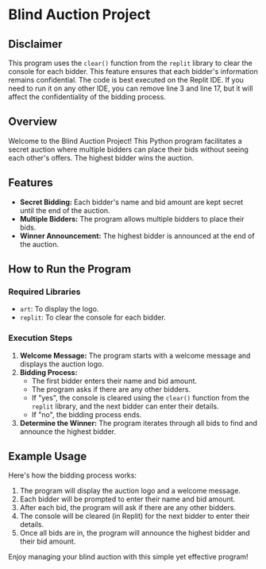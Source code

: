 # **Blind Auction Project**

## **Disclaimer**
This program uses the `clear()` function from the `replit` library to clear the console for each bidder. This feature ensures that each bidder's information remains confidential. The code is best executed on the Replit IDE. If you need to run it on any other IDE, you can remove line 3 and line 17, but it will affect the confidentiality of the bidding process.

## **Overview**
Welcome to the Blind Auction Project! This Python program facilitates a secret auction where multiple bidders can place their bids without seeing each other's offers. The highest bidder wins the auction.

## **Features**
- **Secret Bidding:** Each bidder's name and bid amount are kept secret until the end of the auction.
- **Multiple Bidders:** The program allows multiple bidders to place their bids.
- **Winner Announcement:** The highest bidder is announced at the end of the auction.

## **How to Run the Program**

### **Required Libraries**
- `art`: To display the logo.
- `replit`: To clear the console for each bidder.

### **Execution Steps**
1. **Welcome Message:** The program starts with a welcome message and displays the auction logo.
2. **Bidding Process:**
   - The first bidder enters their name and bid amount.
   - The program asks if there are any other bidders.
   - If "yes", the console is cleared using the `clear()` function from the `replit` library, and the next bidder can enter their details.
   - If "no", the bidding process ends.
3. **Determine the Winner:** The program iterates through all bids to find and announce the highest bidder.

## **Example Usage**

Here's how the bidding process works:
1. The program will display the auction logo and a welcome message.
2. Each bidder will be prompted to enter their name and bid amount.
3. After each bid, the program will ask if there are any other bidders.
4. The console will be cleared (in Replit) for the next bidder to enter their details.
5. Once all bids are in, the program will announce the highest bidder and their bid amount.

Enjoy managing your blind auction with this simple yet effective program!
